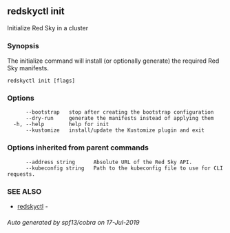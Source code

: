 ## redskyctl init

Initialize Red Sky in a cluster

### Synopsis

The initialize command will install (or optionally generate) the required Red Sky manifests.

```
redskyctl init [flags]
```

### Options

```
      --bootstrap   stop after creating the bootstrap configuration
      --dry-run     generate the manifests instead of applying them
  -h, --help        help for init
      --kustomize   install/update the Kustomize plugin and exit
```

### Options inherited from parent commands

```
      --address string      Absolute URL of the Red Sky API.
      --kubeconfig string   Path to the kubeconfig file to use for CLI requests.
```

### SEE ALSO

* [redskyctl](redskyctl.md)	 - 

###### Auto generated by spf13/cobra on 17-Jul-2019
